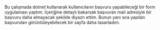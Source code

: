 Bu çalışmada dotnet kullanarak kullanıcıların başvuru yapabileceği bir form uygulaması yaptım. İçeriğine detaylı bakarsak başvuran mail adresiyle bir başvuru daha almayacak şekilde diyazn ettim. Bunun yanı sıra yapılan başvuruları görüntüleyebilecek bir sayfa daha tasarladım.
